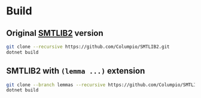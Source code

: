 # Build
## Original [SMTLIB2]() version
```bash
git clone --recursive https://github.com/Columpio/SMTLIB2.git
dotnet build
```
## SMTLIB2 with `(lemma ...)` extension
```bash
git clone --branch lemmas --recursive https://github.com/Columpio/SMTLIB2.git
dotnet build
```
